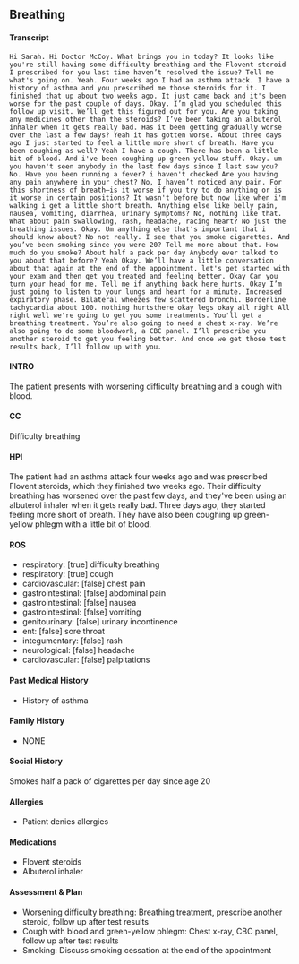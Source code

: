Breathing
---
#### Transcript
```
Hi Sarah. Hi Doctor McCoy. What brings you in today? It looks like you're still having some difficulty breathing and the Flovent steroid I prescribed for you last time haven’t resolved the issue? Tell me what's going on. Yeah. Four weeks ago I had an asthma attack. I have a history of asthma and you prescribed me those steroids for it. I finished that up about two weeks ago. It just came back and it's been worse for the past couple of days. Okay. I’m glad you scheduled this follow up visit. We’ll get this figured out for you. Are you taking any medicines other than the steroids? I’ve been taking an albuterol inhaler when it gets really bad. Has it been getting gradually worse over the last a few days? Yeah it has gotten worse. About three days ago I just started to feel a little more short of breath. Have you been coughing as well? Yeah I have a cough. There has been a little bit of blood. And i've been coughing up green yellow stuff. Okay. um you haven't seen anybody in the last few days since I last saw you? No. Have you been running a fever? i haven't checked Are you having any pain anywhere in your chest? No, I haven’t noticed any pain. For this shortness of breath–is it worse if you try to do anything or is it worse in certain positions? It wasn't before but now like when i'm walking i get a little short breath. Anything else like belly pain, nausea, vomiting, diarrhea, urinary symptoms? No, nothing like that. What about pain swallowing, rash, headache, racing heart? No just the breathing issues. Okay. Um anything else that's important that i should know about? No not really. I see that you smoke cigarettes. And you’ve been smoking since you were 20? Tell me more about that. How much do you smoke? About half a pack per day Anybody ever talked to you about that before? Yeah Okay. We’ll have a little conversation about that again at the end of the appointment. let's get started with your exam and then get you treated and feeling better. Okay Can you turn your head for me. Tell me if anything back here hurts. Okay I’m just going to listen to your lungs and heart for a minute. Increased expiratory phase. Bilateral wheezes few scattered bronchi. Borderline tachycardia about 100. nothing hurtsthere okay legs okay all right All right well we're going to get you some treatments. You'll get a breathing treatment. You’re also going to need a chest x-ray. We’re also going to do some bloodwork, a CBC panel. I’ll prescribe you another steroid to get you feeling better. And once we get those test results back, I’ll follow up with you.
```

#### INTRO 
The patient presents with worsening difficulty breathing and a cough with blood. 

#### CC 
Difficulty breathing 

#### HPI 
The patient had an asthma attack four weeks ago and was prescribed Flovent steroids, which they finished two weeks ago. Their difficulty breathing has worsened over the past few days, and they've been using an albuterol inhaler when it gets really bad. Three days ago, they started feeling more short of breath. They have also been coughing up green-yellow phlegm with a little bit of blood.

#### ROS 
- respiratory: [true] difficulty breathing 
- respiratory: [true] cough 
- cardiovascular: [false] chest pain 
- gastrointestinal: [false] abdominal pain 
- gastrointestinal: [false] nausea 
- gastrointestinal: [false] vomiting 
- genitourinary: [false] urinary incontinence 
- ent: [false] sore throat 
- integumentary: [false] rash 
- neurological: [false] headache 
- cardiovascular: [false] palpitations 

#### Past Medical History 
- History of asthma

#### Family History 
- NONE

#### Social History 
Smokes half a pack of cigarettes per day since age 20

#### Allergies 
- Patient denies allergies

#### Medications 
- Flovent steroids
- Albuterol inhaler

#### Assessment & Plan 
- Worsening difficulty breathing: Breathing treatment, prescribe another steroid, follow up after test results
- Cough with blood and green-yellow phlegm: Chest x-ray, CBC panel, follow up after test results
- Smoking: Discuss smoking cessation at the end of the appointment

